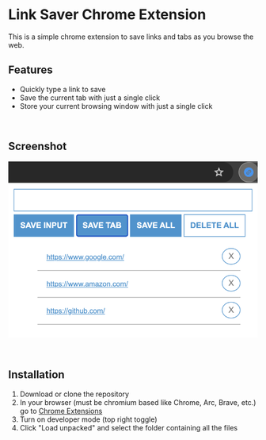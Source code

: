 # Link Saver Chrome Extension
This is a simple chrome extension to save links and tabs as you browse the web.

## Features
- Quickly type a link to save
- Save the current tab with just a single click
- Store your current browsing window with just a single click

<br>

## Screenshot
![alt text](/img/screenshot.png)

<br>

## Installation
1. Download or clone the repository
2. In your browser (must be chromium based like Chrome, Arc, Brave, etc.)\
go to [Chrome Extensions](chrome://extensions/)
3. Turn on developer mode (top right toggle)
4. Click "Load unpacked" and select the folder containing all the files